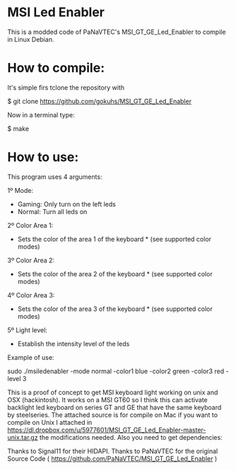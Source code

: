 MSI Led Enabler
=====================

This is a modded code of PaNaVTEC's MSI_GT_GE_Led_Enabler to compile in Linux Debian.

How to compile:
===============

It's simple firs tclone the repository with 

$ git clone https://github.com/gokuhs/MSI_GT_GE_Led_Enabler

Now in a terminal type:

$ make

How to use:
===========

This program uses 4 arguments:

1º Mode:

- Gaming: Only turn on the left leds
- Normal: Turn all leds on

2º Color Area 1:
- Sets the color of the area 1 of the keyboard * (see supported color modes)

3º Color Area 2:
- Sets the color of the area 2 of the keyboard * (see supported color modes)

4º Color Area 3:
- Sets the color of the area 3 of the keyboard * (see supported color modes)

5º Light level:
- Establish the intensity level of the leds


Example of use:

sudo ./msiledenabler -mode normal -color1 blue -color2 green -color3 red -level 3



This is a proof of concept to get MSI keyboard light working on unix and OSX (hackintosh). It works on a MSI GT60 so I think this can activate backlight led keyboard on series GT and GE that have the same keyboard by steelseries.
The attached source is for compile on Mac if you want to compile on Unix I attached in https://dl.dropbox.com/u/5977601/MSI_GT_GE_Led_Enabler-master-unix.tar.gz the modifications needed. Also you need to get dependencies:


Thanks to Signal11 for their HIDAPI.
Thanks to PaNaVTEC for the original Source Code ( https://github.com/PaNaVTEC/MSI_GT_GE_Led_Enabler )
